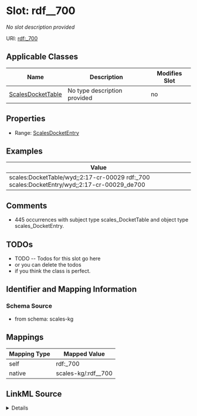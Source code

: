 

# Slot: rdf__700


_No slot description provided_





URI: [rdf:_700](http://www.w3.org/1999/02/22-rdf-syntax-ns#_700)



<!-- no inheritance hierarchy -->





## Applicable Classes

| Name | Description | Modifies Slot |
| --- | --- | --- |
| [ScalesDocketTable](../classes/ScalesDocketTable.md) | No type description provided |  no  |







## Properties

* Range: [ScalesDocketEntry](../classes/ScalesDocketEntry.md)






## Examples

| Value |
| --- |
| scales:DocketTable/wyd;;2:17-cr-00029 rdf:_700 scales:DocketEntry/wyd;;2:17-cr-00029_de700 |

## Comments

* 445 occurrences with subject type scales_DocketTable and object type scales_DocketEntry.

## TODOs

* TODO -- Todos for this slot go here
* or you can delete the todos
* if you think the class is perfect.

## Identifier and Mapping Information







### Schema Source


* from schema: scales-kg




## Mappings

| Mapping Type | Mapped Value |
| ---  | ---  |
| self | rdf:_700 |
| native | scales-kg/:rdf__700 |




## LinkML Source

<details>
```yaml
name: rdf__700
description: No slot description provided
todos:
- TODO -- Todos for this slot go here
- or you can delete the todos
- if you think the class is perfect.
comments:
- 445 occurrences with subject type scales_DocketTable and object type scales_DocketEntry.
examples:
- value: scales:DocketTable/wyd;;2:17-cr-00029 rdf:_700 scales:DocketEntry/wyd;;2:17-cr-00029_de700
from_schema: scales-kg
rank: 1000
slot_uri: rdf:_700
alias: rdf__700
domain_of:
- scales_DocketTable
range: scales_DocketEntry

```
</details>